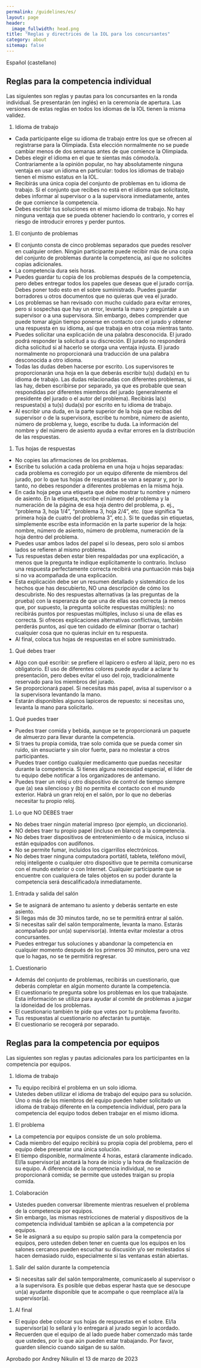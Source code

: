 ```yaml
---
permalink: /guidelines/es/
layout: page
header:
  image_fullwidth: head.png
title: "Reglas y directrices de la IOL para los concursantes"
category: about
sitemap: false
---
```


Español (castellano)

## Reglas para la competencia individual

Las siguientes son reglas y pautas para los concursantes en la ronda individual. Se presentarán (en inglés) en la ceremonia de apertura. Las versiones de estas reglas en todos los idiomas de la IOL tienen la misma validez.

1. Idioma de trabajo
  * Cada participante elige su idioma de trabajo entre los que se ofrecen al registrarse para la Olimpiada. Esta elección normalmente no se puede cambiar menos de dos semanas antes de que comience la Olimpiada.
  * Debes elegir el idioma en el que te sientas más cómodo/a. Contrariamente a la opinión popular, no hay absolutamente ninguna ventaja en usar un idioma en particular: todos los idiomas de trabajo tienen el mismo estatus en la IOL.
  * Recibirás una única copia del conjunto de problemas en tu idioma de trabajo. Si el conjunto que recibes no está en el idioma que solicitaste, debes informar al supervisor o a la supervisora inmediatamente, antes de que comience la competencia.
  * Debes escribir tus soluciones en el mismo idioma de trabajo. No hay ninguna ventaja que se pueda obtener haciendo lo contrario, y corres el riesgo de introducir errores y perder puntos.
1. El conjunto de problemas
  * El conjunto consta de cinco problemas separados que puedes resolver en cualquier orden. Ningún participante puede recibir más de una copia del conjunto de problemas durante la competencia, así que no solicites copias adicionales.
  * La competencia dura seis horas.
  * Puedes guardar tu copia de los problemas después de la competencia, pero debes entregar todos los papeles que deseas que el jurado corrija. Debes poner todo esto en el sobre suministrado. Puedes guardar borradores u otros documentos que no quieras que vea el jurado.
  * Los problemas se han revisado con mucho cuidado para evitar errores, pero si sospechas que hay un error, levanta la mano y pregúntale a un supervisor o a una supervisora. Sin embargo, debes comprender que puede tomar algún tiempo ponerse en contacto con el jurado y obtener una respuesta en su idioma, así que trabaja en otra cosa mientras tanto.
  * Puedes solicitar una explicación de una palabra desconocida. El jurado podrá responder la solicitud a su discreción. El jurado no responderá dicha solicitud si al hacerlo se otorga una ventaja injusta. El jurado normalmente no proporcionará una traducción de una palabra desconocida a otro idioma. 
  * ​Todas las ​dudas deben hacerse por escrito. Los supervisores te proporcionarán una hoja en la que deberás escribir tu(s) ​duda(s) en tu idioma de trabajo. Las ​dudas relacionadas con diferentes problemas, si las hay, deben escribirse por separado, ya que es probable que sean respondidas por diferentes miembros del jurado (generalmente el presidente del jurado o el autor del problema). Recibirás la(s) respuesta(s) a tu(s) ​duda​(s) por escrito en tu idioma de trabajo. 
  * Al escribir una duda, en la parte superior de la hoja que recibas del supervisor o de la supervisora, escribe tu nombre, número de asiento, número de problema y, luego, escribe tu duda. La información del nombre y del número de asiento ayuda a evitar errores en la distribución de las respuestas.
1. Tus hojas de respuestas
  * No copies las afirmaciones de los problemas.
  * Escribe tu solución a cada problema en una hoja u hojas separadas: cada problema es corregido por un equipo diferente de miembros del jurado, por lo que tus hojas de respuestas se van a separar y, por lo tanto, no debes responder a diferentes problemas en la misma hoja.
  * En cada hoja pega una etiqueta que debe mostrar tu nombre y número de asiento. En la etiqueta, escribe el número del problema y la numeración de la página de esa hoja dentro del problema, p. ej., “problema 3, hoja 1/4”, “problema 3, hoja 2/4”, etc. (que significa “la primera hoja de cuatro del problema 3”, etc.). Si te quedas sin etiquetas, simplemente escribe esta información en la parte superior de la hoja: nombre, número de asiento, número de problema, numeración de la hoja dentro del problema.
  * Puedes usar ambos lados del papel si lo deseas, pero solo si ambos lados se refieren al mismo problema.
  * Tus respuestas deben estar bien respaldadas por una explicación, a menos que la pregunta te indique explícitamente lo contrario. Incluso una respuesta perfectamente correcta recibirá una puntuación más baja si no va acompañada de una explicación.
  * Esta explicación debe ser un resumen detallado y sistemático de los hechos que has descubierto, NO una descripción de cómo los descubriste. No des respuestas alternativas (a las preguntas de la prueba) con la esperanza de que una de ellas sea correcta (a menos que, por supuesto, la pregunta solicite respuestas múltiples): no recibirás puntos por respuestas múltiples, incluso si una de ellas es correcta. Si ofreces explicaciones alternativas conflictivas, también perderás puntos, así que ten cuidado de eliminar (borrar o tachar) cualquier cosa que no quieras incluir en tu respuesta.
  * Al final, coloca tus hojas de respuestas en el sobre suministrado.
1. Qué debes traer
  * Algo con qué escribir: se prefiere el lapicero o esfero al lápiz, pero no es obligatorio. El uso de diferentes colores puede ayudar a aclarar tu presentación, pero debes evitar el uso del rojo, tradicionalmente reservado para los miembros del jurado.
  * Se proporcionará papel. Si necesitas más papel, avisa al supervisor o a la supervisora levantando la mano.
  * Estarán disponibles algunos lapiceros de repuesto: si necesitas uno, levanta la mano para solicitarlo.
1. Qué puedes traer
  * Puedes traer comida y bebida, aunque se te proporcionará un paquete de almuerzo para llevar durante la competencia.
  * Si traes tu propia comida, trae solo comida que se pueda comer sin ruido, sin ensuciarte y sin olor fuerte, para no molestar a otros participantes.
  * Puedes traer contigo cualquier medicamento que puedas necesitar durante la competencia. Si tienes alguna necesidad especial, el líder de tu equipo debe notificar a los organizadores de antemano.
  * Puedes traer un reloj u otro dispositivo de control de tiempo siempre que (a) sea silencioso y (b) no permita el contacto con el mundo exterior. Habrá un gran reloj en el salón, por lo que no deberías necesitar tu propio reloj.
1. Lo que NO DEBES traer
  * No debes traer ningún material impreso (por ejemplo, un diccionario). 
  * NO debes traer tu propio papel (incluso en blanco) a la competencia.
  * No debes traer dispositivos de entretenimiento o de música, incluso si están equipados con audífonos.
  * No se permite fumar, incluidos los cigarrillos electrónicos.
  * No debes traer ninguna computadora portátil, tableta, teléfono móvil, reloj inteligente o cualquier otro dispositivo que te permita comunicarse con el mundo exterior o con Internet. Cualquier participante que se encuentre con cualquiera de tales objetos en su poder durante la competencia será descalificado/a inmediatamente.
1. Entrada y salida del salón
  * Se te asignará de antemano tu asiento y deberás sentarte en este asiento.
  * Si llegas más de 30 minutos tarde, no se te permitirá entrar al salón.
  * Si necesitas salir del salón temporalmente, levanta la mano. Estarás acompañado por un(a) supervisor(a). Intenta evitar molestar a otros concursantes.
  * Puedes entregar tus soluciones y abandonar la competencia en cualquier momento después de los primeros 30 minutos, pero una vez que lo hagas, no se te permitirá regresar.
1. Cuestionario
  * Además del conjunto de problemas, recibirás un cuestionario, que deberás completar en algún momento durante la competencia.
  * El cuestionario te pregunta sobre los problemas en los que trabajaste. Esta información se utiliza para ayudar al comité de problemas a juzgar la idoneidad de los problemas.
  * El cuestionario también te pide que votes por tu problema favorito.
  * Tus respuestas al cuestionario no afectarán tu puntaje.
  * El cuestionario se recogerá por separado.

## Reglas para la competencia por equipos

Las siguientes son reglas y pautas adicionales para los participantes en la competencia por equipos.

1. Idioma de trabajo
  * Tu equipo recibirá el problema en un solo idioma.
  * Ustedes deben utilizar el idioma de trabajo del equipo para su solución. Uno o más de los miembros del equipo pueden haber solicitado un idioma de trabajo diferente en la competencia individual, pero para la competencia del equipo todos deben trabajar en el mismo idioma.
1. El problema
  * La competencia por equipos consiste de un solo problema.
  * Cada miembro del equipo recibirá su propia copia del problema, pero el equipo debe presentar una única solución.
  * El tiempo disponible, normalmente 4 horas, estará claramente indicado. El/la supervisor(a) anotará la hora de inicio y la hora de finalización de su equipo. A diferencia de la competencia individual, no se proporcionará comida; se permite que ustedes traigan su propia comida.
1. Colaboración
  * Ustedes pueden conversar libremente mientras resuelven el problema de la competencia por equipos.
  * Sin embargo, las mismas restricciones de material y dispositivos de la competencia individual también se aplican a la competencia por equipos.
  * Se le asignará a su equipo su propio salón para la competencia por equipos, pero usteden deben tener en cuenta que los equipos en los salones cercanos pueden escuchar su discusión y/o ser molestados si hacen demasiado ruido, especialmente si las ventanas están abiertas.
1. Salir del salón durante la competencia
  * Si necesitas salir del salón temporalmente, comunícaselo al supervisor o a la supervisora. Es posible que debas esperar hasta que se desocupe un(a) ayudante disponible que te acompañe o que reemplace al/a la supervisor(a).
1. Al final
  * El equipo debe colocar sus hojas de respuestas en el sobre. El/la supervisor(a) lo sellará y lo entregará al jurado según lo acordado.
  * Recuerden que el equipo de al lado puede haber comenzado más tarde que ustedes, por lo que aún pueden estar trabajando. Por favor, guarden silencio cuando salgan de su salón.

Aprobado por Andrey Nikulin el 13 de marzo de 2023